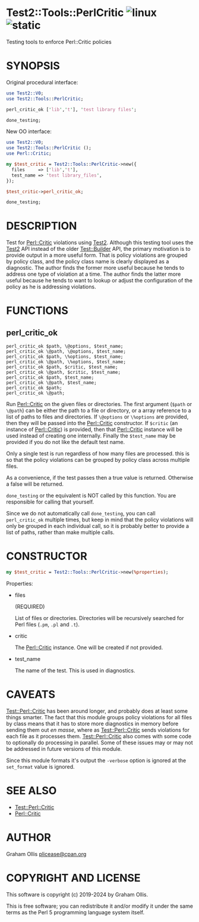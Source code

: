 # Test2::Tools::PerlCritic ![linux](https://github.com/uperl/Test2-Tools-PerlCritic/workflows/linux/badge.svg) ![static](https://github.com/uperl/Test2-Tools-PerlCritic/workflows/static/badge.svg)

Testing tools to enforce Perl::Critic policies

# SYNOPSIS

Original procedural interface:

```perl
use Test2::V0;
use Test2::Tools::PerlCritic;

perl_critic_ok ['lib','t'], 'test library files';

done_testing;
```

New OO interface:

```perl
use Test2::V0;
use Test2::Tools::PerlCritic ();
use Perl::Critic;

my $test_critic = Test2::Tools::PerlCritic->new({
  files     => ['lib','t'],
  test_name => 'test library_files',
});

$test_critic->perl_critic_ok;

done_testing;
```

# DESCRIPTION

Test for [Perl::Critic](https://metacpan.org/pod/Perl::Critic) violations using [Test2](https://metacpan.org/pod/Test2).  Although this testing
tool uses the [Test2](https://metacpan.org/pod/Test2) API instead of the older [Test::Builder](https://metacpan.org/pod/Test::Builder) API, the primary
motivation is to provide output in a more useful form.  That is policy violations
are grouped by policy class, and the policy class name is clearly displayed as
a diagnostic.  The author finds the former more useful because he tends to address
one type of violation at a time.  The author finds the latter more useful because
he tends to want to lookup or adjust the configuration of the policy as he is
addressing violations.

# FUNCTIONS

## perl\_critic\_ok

```
perl_critic_ok $path, \@options, $test_name;
perl_critic_ok \@path, \@options, $test_name;
perl_critic_ok $path, \%options, $test_name;
perl_critic_ok \@path, \%options, $test_name;
perl_critic_ok $path, $critic, $test_name;
perl_critic_ok \@path, $critic, $test_name;
perl_critic_ok $path, $test_name;
perl_critic_ok \@path, $test_name;
perl_critic_ok $path;
perl_critic_ok \@path;
```

Run [Perl::Critic](https://metacpan.org/pod/Perl::Critic) on the given files or directories.  The first argument
(`$path` or `\@path`) can be either the path to a file or directory, or
a array reference to a list of paths to files and directories.  If `\@options` or
`\%options` are provided, then they will be passed into the
[Perl::Critic](https://metacpan.org/pod/Perl::Critic) constructor.  If `$critic` (an instance of [Perl::Critic](https://metacpan.org/pod/Perl::Critic))
is provided, then that [Perl::Critic](https://metacpan.org/pod/Perl::Critic) instance will be used instead
of creating one internally.  Finally the `$test_name` may be provided
if you do not like the default test name.

Only a single test is run regardless of how many files are processed.
this is so that the policy violations can be grouped by policy class
across multiple files.

As a convenience, if the test passes then a true value is returned.
Otherwise a false will be returned.

`done_testing` or the equivalent is NOT called by this function.
You are responsible for calling that yourself.

Since we do not automatically call `done_testing`, you can call `perl_critic_ok`
multiple times, but keep in mind that the policy violations will only be grouped
in each individual call, so it is probably better to provide a list of paths,
rather than make multiple calls.

# CONSTRUCTOR

```perl
my $test_critic = Test2::Tools::PerlCritic->new(%properties);
```

Properties:

- files

    (REQUIRED)

    List of files or directories.  Directories will be recursively searched for
    Perl files (`.pm`, `.pl` and `.t`).

- critic

    The [Perl::Critic](https://metacpan.org/pod/Perl::Critic) instance.  One will be created if not provided.

- test\_name

    The name of the test.  This is used in diagnostics.

# CAVEATS

[Test::Perl::Critic](https://metacpan.org/pod/Test::Perl::Critic) has been around longer, and probably does at least some things smarter.
The fact that this module groups policy violations for all files by class means that it has
to store more diagnostics in memory before sending them out _en masse_, where as
[Test::Perl::Critic](https://metacpan.org/pod/Test::Perl::Critic) sends violations for each file as it processes them.  [Test::Perl::Critic](https://metacpan.org/pod/Test::Perl::Critic)
also comes with some code to optionally do processing in parallel.  Some of these issues may
or may not be addressed in future versions of this module.

Since this module formats it's output the `-verbose` option is ignored at the `set_format`
value is ignored.

# SEE ALSO

- [Test::Perl::Critic](https://metacpan.org/pod/Test::Perl::Critic)
- [Perl::Critic](https://metacpan.org/pod/Perl::Critic)

# AUTHOR

Graham Ollis <plicease@cpan.org>

# COPYRIGHT AND LICENSE

This software is copyright (c) 2019-2024 by Graham Ollis.

This is free software; you can redistribute it and/or modify it under
the same terms as the Perl 5 programming language system itself.
